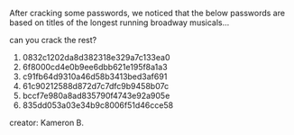 After cracking some passwords, we noticed that the below passwords
are based on titles of the longest running broadway musicals...

can you crack the rest?

1. 0832c1202da8d382318e329a7c133ea0
2. 6f8000cd4e0b9ee6dbb621e195f8a1a3
3. c91fb64d9310a46d58b3413bed3af691
4. 61c90212588d872d7c7dfc9b9458b07c
5. bccf7e980a8ad835790f4743e92a905e
6. 835dd053a03e34b9c8006f51d46cce58

creator: Kameron B.
